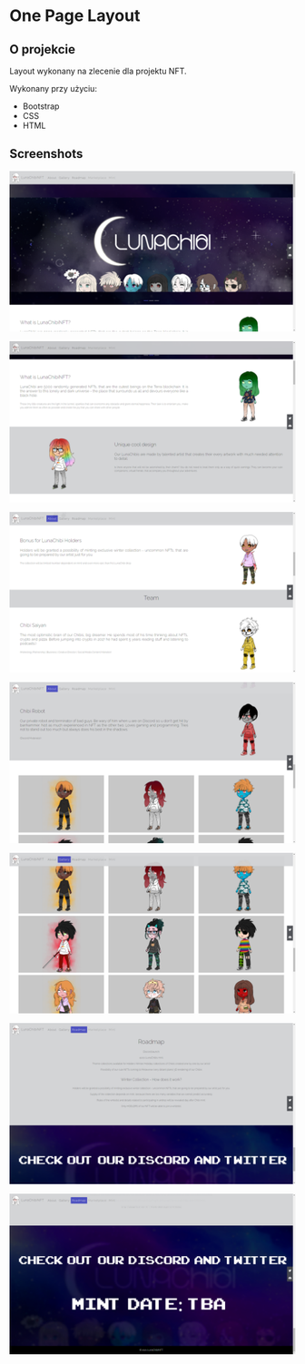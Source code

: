 # One Page Layout
## O projekcie
Layout wykonany na zlecenie dla projektu NFT.

Wykonany przy użyciu:

* Bootstrap
* CSS
* HTML




## Screenshots

![Screenshot](https://raw.githubusercontent.com/DanielZ8/bootstrap-one-page-layout/master/screenshots/1.png?token=GHSAT0AAAAAAB7PL7UNHWTQS45QXDRA2JTGZBYPLFA)

![Screenshot](https://raw.githubusercontent.com/DanielZ8/bootstrap-one-page-layout/master/screenshots/2.png?token=GHSAT0AAAAAAB7PL7UMKIXYRJENXZYFPGX4ZBYPMZA)

![Screenshot](https://raw.githubusercontent.com/DanielZ8/bootstrap-one-page-layout/master/screenshots/3.png?token=GHSAT0AAAAAAB7PL7UNLZ4EB7C6QA4NE2GUZBYPNAA)

![Screenshot](https://raw.githubusercontent.com/DanielZ8/bootstrap-one-page-layout/master/screenshots/4.png?token=GHSAT0AAAAAAB7PL7UNUP2KYHHMWCW4P2AMZBYPNKA)

![Screenshot](https://raw.githubusercontent.com/DanielZ8/bootstrap-one-page-layout/master/screenshots/5.png?token=GHSAT0AAAAAAB7PL7UMIINECSPPVXQIW4Q6ZBYPNTA)

![Screenshot](https://raw.githubusercontent.com/DanielZ8/bootstrap-one-page-layout/master/screenshots/6.png?token=GHSAT0AAAAAAB7PL7UMZE6XWLBUOPR2BLTEZBYPN7A)

![Screenshot](https://raw.githubusercontent.com/DanielZ8/bootstrap-one-page-layout/master/screenshots/7.png?token=GHSAT0AAAAAAB7PL7UNEOWE2H4GB4W6IQJOZBYPOIQ)



